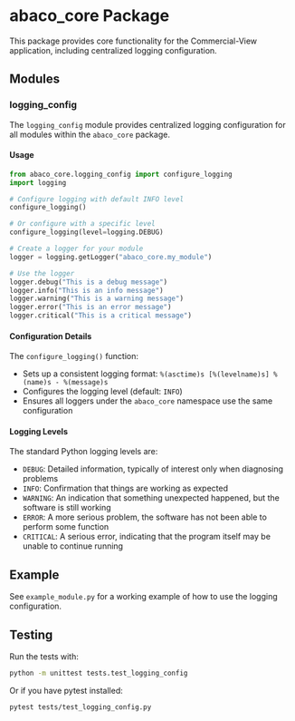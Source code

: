 # abaco_core Package

This package provides core functionality for the Commercial-View application, including centralized logging configuration.

## Modules

### logging_config

The `logging_config` module provides centralized logging configuration for all modules within the `abaco_core` package.

#### Usage

```python
from abaco_core.logging_config import configure_logging
import logging

# Configure logging with default INFO level
configure_logging()

# Or configure with a specific level
configure_logging(level=logging.DEBUG)

# Create a logger for your module
logger = logging.getLogger("abaco_core.my_module")

# Use the logger
logger.debug("This is a debug message")
logger.info("This is an info message")
logger.warning("This is a warning message")
logger.error("This is an error message")
logger.critical("This is a critical message")
```

#### Configuration Details

The `configure_logging()` function:
- Sets up a consistent logging format: `%(asctime)s [%(levelname)s] %(name)s - %(message)s`
- Configures the logging level (default: `INFO`)
- Ensures all loggers under the `abaco_core` namespace use the same configuration

#### Logging Levels

The standard Python logging levels are:
- `DEBUG`: Detailed information, typically of interest only when diagnosing problems
- `INFO`: Confirmation that things are working as expected
- `WARNING`: An indication that something unexpected happened, but the software is still working
- `ERROR`: A more serious problem, the software has not been able to perform some function
- `CRITICAL`: A serious error, indicating that the program itself may be unable to continue running

## Example

See `example_module.py` for a working example of how to use the logging configuration.

## Testing

Run the tests with:

```bash
python -m unittest tests.test_logging_config
```

Or if you have pytest installed:

```bash
pytest tests/test_logging_config.py
```
